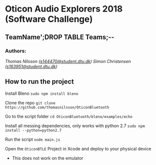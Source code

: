 # Oticon Audio Explorers 2018 (Software Challenge)
## TeamName';DROP TABLE Teams;--
### Authors: 
_Thomas Nilsson (s144470@student.dtu.dk)_
_Simon Christensen (s163951@student.dtu.dk)_

## How to run the project
Install Bleno
`sudo npm install bleno`

Clone the repo
`git clone https://github.com/thomasnilsson/OticonBluetooth`

Go to the script folder
`cd OticonBluetooth/bleno/examples/echo`

Install all messing dependencies, only works with python 2.7
`sudo npm install --python=python2.7`

Run the script
`node main.js`

Open the `OticonBTLE` Project in Xcode and deploy to your physical device  
- This does not work on the emulator

